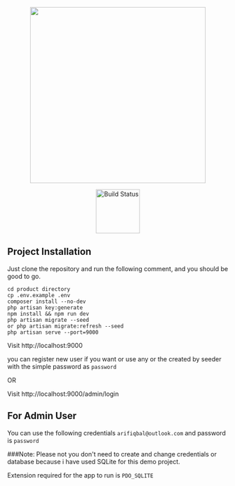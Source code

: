 <p align="center"><a href="https://cloudprimero.com" target="_blank"><img src="https://cloudprimero.com/wp-content/uploads/2021/07/logo-300x78.png" width="400"></a></p>

<p align="center">
<a href="https://cdn1.vectorstock.com/i/1000x1000/13/15/assignment-round-isolated-gold-badge-vector-16241315.jpg"><img src="https://cdn1.vectorstock.com/i/1000x1000/13/15/assignment-round-isolated-gold-badge-vector-16241315.jpg" alt="Build Status" width="100"></a>
</p>

## Project Installation

Just clone the repository and run the following comment, and you should be good to go.

```angular2html
cd product directory
cp .env.example .env
composer install --no-dev
php artisan key:generate
npm install && npm run dev
php artisan migrate --seed
or php artisan migrate:refresh --seed
php artisan serve --port=9000
```

Visit http://localhost:9000

you can register new user if you want or use any or the created by seeder with the simple password as `password`

OR

Visit http://localhost:9000/admin/login

## For Admin User

You can use the following credentials
`arifiqbal@outlook.com` and password is `password`

###Note:
Please not you don't need to create and change credentials or database because i have used SQLite for this demo project.

Extension required for the app to run is ``PDO_SQLITE``
